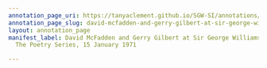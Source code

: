 ```yaml
---
annotation_page_uri: https://tanyaclement.github.io/SGW-SI/annotations/david-mcfadden-and-gerry-gilbert-at-sir-george-williams-university-the-poetry-series-15-january-1971-canvas-1-gerry-gilbert.json
annotation_page_slug: david-mcfadden-and-gerry-gilbert-at-sir-george-williams-university-the-poetry-series-15-january-1971-canvas-1-gerry-gilbert
layout: annotation_page
manifest_label: David McFadden and Gerry Gilbert at Sir George Williams University,
  The Poetry Series, 15 January 1971

---
```

